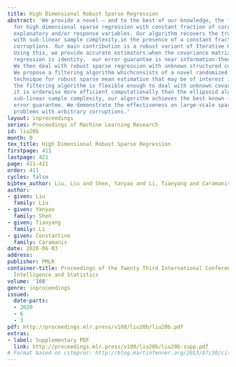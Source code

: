```yaml
---
title: High Dimensional Robust Sparse Regression
abstract: 'We provide a novel – and to the best of our knowledge, the first – algorithm
  for high dimensional sparse regression with constant fraction of corruptions in
  explanatory and/or response variables. Our algorithm recovers the true sparse parameters
  with sub-linear sample complexity,in the presence of a constant fraction of arbitrary
  corruptions. Our main contribution is a robust variant of Iterative Hard Thresholding.
  Using this, we provide accurate estimators:when the covariance matrix in sparse
  regression is identity,  our error guarantee is near information-theoretically optimal.
  We then deal with robust sparse regression with unknown structured covariance matrix.
  We propose a filtering algorithm whichconsists of a novel randomized outlier removal
  technique for robust sparse mean estimation that may be of interest in its own right:
  the filtering algorithm is flexible enough to deal with unknown covariance.Also,
  it is orderwise more efficient computationally than the ellipsoid algorithm.Using
  sub-linear sample complexity, our algorithm achieves the best known (and first)
  error guarantee. We demonstrate the effectiveness on large-scale sparse regression
  problems with arbitrary corruptions.'
layout: inproceedings
series: Proceedings of Machine Learning Research
id: liu20b
month: 0
tex_title: High Dimensional Robust Sparse Regression
firstpage: 411
lastpage: 421
page: 411-421
order: 411
cycles: false
bibtex_author: Liu, Liu and Shen, Yanyao and Li, Tianyang and Caramanis, Constantine
author:
- given: Liu
  family: Liu
- given: Yanyao
  family: Shen
- given: Tianyang
  family: Li
- given: Constantine
  family: Caramanis
date: 2020-06-03
address: 
publisher: PMLR
container-title: Proceedings of the Twenty Third International Conference on Artificial
  Intelligence and Statistics
volume: '108'
genre: inproceedings
issued:
  date-parts:
  - 2020
  - 6
  - 3
pdf: http://proceedings.mlr.press/v108/liu20b/liu20b.pdf
extras:
- label: Supplementary PDF
  link: http://proceedings.mlr.press/v108/liu20b/liu20b-supp.pdf
# Format based on citeproc: http://blog.martinfenner.org/2013/07/30/citeproc-yaml-for-bibliographies/
---
```

